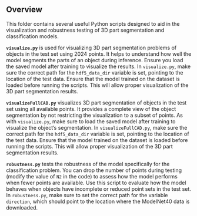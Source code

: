 
## Overview
This folder contains several useful Python scripts designed to aid in the visualization and robustness testing of 3D part segmentation and classification models.

**`visualize.py`** is used for visualizing 3D part segmentation problems of objects in the test set using 2024 points. It helps to understand how well the model segments the parts of an object during inference. Ensure you load the saved model after training to visualize the results. In `visualize.py`, make sure the correct path for the `hdf5_data_dir` variable is set, pointing to the location of the test data. Ensure that the model trained on the dataset is loaded before running the scripts. This will allow proper visualization of the 3D part segmentation results.

**`visualizeFullCAD.py`** visualizes 3D part segmentation of objects in the test set using all available points. It provides a complete view of the object segmentation by not restricting the visualization to a subset of points. As with `visualize.py`, make sure to load the saved model after training to visualize the object’s segmentation. In `visualizeFullCAD.py`, make sure the correct path for the `hdf5_data_dir` variable is set, pointing to the location of the test data. Ensure that the model trained on the dataset is loaded before running the scripts. This will allow proper visualization of the 3D part segmentation results.

**`robustness.py`** tests the robustness of the model specifically for the classification problem. You can drop the number of points during testing (modify the value of `N2` in the code) to assess how the model performs when fewer points are available. Use this script to evaluate how the model behaves when objects have incomplete or reduced point sets in the test set. In `robustness.py`, make sure to set the correct path for the variable `direction`, which should point to the location where the ModelNet40 data is downloaded.

